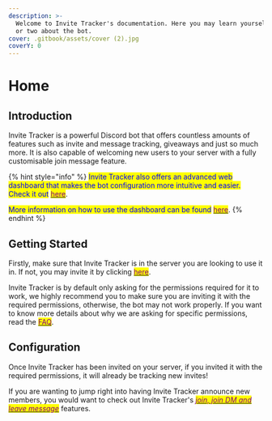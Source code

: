 ```yaml
---
description: >-
  Welcome to Invite Tracker's documentation. Here you may learn yourself a thing
  or two about the bot.
cover: .gitbook/assets/cover (2).jpg
coverY: 0
---
```


# Home

## Introduction

Invite Tracker is a powerful Discord bot that offers countless amounts of features such as invite and message tracking, giveaways and just so much more. It is also capable of welcoming new users to your server with a fully customisable join message feature.

{% hint style="info" %}
<mark style="color:blue;">Invite Tracker also offers an advanced web dashboard that makes the bot configuration more intuitive and easier. Check it out</mark> [<mark style="color:purple;">here</mark>](https://invite-tracker.com).

<mark style="color:blue;">More information on how to use the dashboard can be found</mark> [<mark style="color:purple;">here</mark>](invite-tracker/dashboard/).
{% endhint %}

## Getting Started

Firstly, make sure that Invite Tracker is in the server you are looking to use it in. If not, you may invite it by clicking [<mark style="color:purple;">here</mark>](https://invite.invite-tracker.com/).

Invite Tracker is by default only asking for the permissions required for it to work, we highly recommend you to make sure you are inviting it with the required permissions, otherwise, the bot may not work properly. If you want to know more details about why we are asking for specific permissions, read the [<mark style="color:purple;">FAQ</mark>](faq.md).

## Configuration

Once Invite Tracker has been invited on your server, if you invited it with the required permissions, it will already be tracking new invites!

If you are wanting to jump right into having Invite Tracker announce new members, you would want to check out Invite Tracker's [_<mark style="color:purple;">join, join DM and leave message</mark>_](invite-tracker/dashboard/join-join-dm-and-leave-messages/) features.
